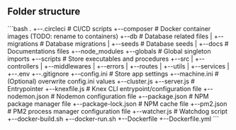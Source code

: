 ## Folder structure ##

´´´bash
.
+--.circleci                   # CI/CD scripts
+--composer                    # Docker container images (TODO: rename to containers)
+--db                          # Database related files
|  +--migrations               # Database migrations
|  +--seeds                    # Database seeds
|
+--docs                        # Documentations files
+--node_modules
+--globals                     # Global singleton imports
+--scripts                     # Store executables and procedures
+--src
|  +--controllers
|  +--middlewares
|  +--errors
|  +--routes
|  +--utils
|  +--services
|
+--.env
+--.gitignore
+--config.ini                  # Store app settings
+--machine.ini                 # (Optional) overwrite config.ini values
+--cluster.js
+--server.js                   # Entrypointer
+--knexfile.js                 # Knex CLI entrypoint/configuration file
+--nodemon.json                # Nodemon configuration file
+--package.json                # NPM package manager file
+--package-lock.json           # NPM cache file
+--pm2.json                    # PM2 process manager configuration file
+--watcher.js                  # Watchdog script
+--docker-build.sh
+--docker-run.sh
+--Dockerfile
+--Dockerfile.yml
´´´